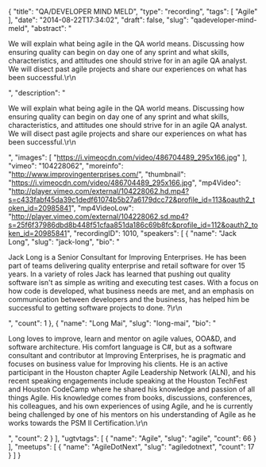 {
  "title": "QA/DEVELOPER MIND MELD",
  "type": "recording",
  "tags": [
    "Agile"
  ],
  "date": "2014-08-22T17:34:02",
  "draft": false,
  "slug": "qadeveloper-mind-meld",
  "abstract": "<p>We will explain what being agile in the QA world means. Discussing how ensuring quality can begin on day one of any sprint and what skills, characteristics, and attitudes one should strive for in an agile QA analyst. We will disect past agile projects and share our experiences on what has been successful.\r\n</p>",
  "description": "<p>We will explain what being agile in the QA world means. Discussing how ensuring quality can begin on day one of any sprint and what skills, characteristics, and attitudes one should strive for in an agile QA analyst. We will disect past agile projects and share our experiences on what has been successful.\r\n</p>",
  "images": [
    "https://i.vimeocdn.com/video/486704489_295x166.jpg"
  ],
  "vimeo": "104228062",
  "moreinfo": "http://www.improvingenterprises.com/",
  "thumbnail": "https://i.vimeocdn.com/video/486704489_295x166.jpg",
  "mp4Video": "http://player.vimeo.com/external/104228062.hd.mp4?s=c433fabf45da39c1dedf61074b5b27a6179dcc72&profile_id=113&oauth2_token_id=20985841",
  "mp4VideoLow": "http://player.vimeo.com/external/104228062.sd.mp4?s=25f6f37986dbd8b448f51cfaa851da186c69b8fc&profile_id=112&oauth2_token_id=20985841",
  "recordingID": 1010,
  "speakers": [
    {
      "name": "Jack Long",
      "slug": "jack-long",
      "bio": "<p>Jack Long is a Senior Consultant for Improving Enterprises. He has been part of teams delivering quality enterprise and retail software for over 15 years. In a variety of roles Jack has learned that pushing out quality software isn't as simple as writing and executing test cases. With a focus on how code is developed, what business needs are met, and an emphasis on communication between developers and the business, has helped him be successful to getting software projects to done. ?\r\n</p>",
      "count": 1
    },
    {
      "name": "Long Mai",
      "slug": "long-mai",
      "bio": "<p>Long loves to improve, learn and mentor on agile values, OOA&D, and software architecture. His comfort language is C#, but as a software consultant and contributor at Improving Enterprises, he is pragmatic and focuses on business value for Improving his clients. He is an active participant in the Houston chapter Agile Leadership Network (ALN), and his recent speaking engagements include speaking at the Houston TechFest and Houston CodeCamp where he shared his knowledge and passion of all things Agile. His knowledge comes from books, discussions, conferences, his colleagues, and his own experiences of using Agile, and he is currently being challenged by one of his mentors on his understanding of Agile as he works towards the PSM II Certification.\r\n</p>",
      "count": 2
    }
  ],
  "ugtvtags": [
    {
      "name": "Agile",
      "slug": "agile",
      "count": 66
    }
  ],
  "meetups": [
    {
      "name": "AgileDotNext",
      "slug": "agiledotnext",
      "count": 17
    }
  ]
}